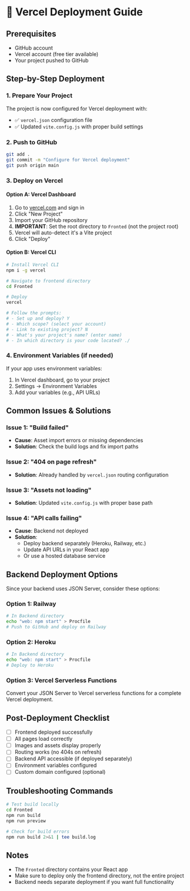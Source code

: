 # 🚀 Vercel Deployment Guide

## Prerequisites
- GitHub account
- Vercel account (free tier available)
- Your project pushed to GitHub

## Step-by-Step Deployment

### 1. Prepare Your Project
The project is now configured for Vercel deployment with:
- ✅ `vercel.json` configuration file
- ✅ Updated `vite.config.js` with proper build settings

### 2. Push to GitHub
```bash
git add .
git commit -m "Configure for Vercel deployment"
git push origin main
```

### 3. Deploy on Vercel

#### Option A: Vercel Dashboard
1. Go to [vercel.com](https://vercel.com) and sign in
2. Click "New Project"
3. Import your GitHub repository
4. **IMPORTANT**: Set the root directory to `Fronted` (not the project root)
5. Vercel will auto-detect it's a Vite project
6. Click "Deploy"

#### Option B: Vercel CLI
```bash
# Install Vercel CLI
npm i -g vercel

# Navigate to frontend directory
cd Fronted

# Deploy
vercel

# Follow the prompts:
# - Set up and deploy? Y
# - Which scope? (select your account)
# - Link to existing project? N
# - What's your project's name? (enter name)
# - In which directory is your code located? ./
```

### 4. Environment Variables (if needed)
If your app uses environment variables:
1. In Vercel dashboard, go to your project
2. Settings → Environment Variables
3. Add your variables (e.g., API URLs)

## Common Issues & Solutions

### Issue 1: "Build failed"
- **Cause**: Asset import errors or missing dependencies
- **Solution**: Check the build logs and fix import paths

### Issue 2: "404 on page refresh"
- **Solution**: Already handled by `vercel.json` routing configuration

### Issue 3: "Assets not loading"
- **Solution**: Updated `vite.config.js` with proper base path

### Issue 4: "API calls failing"
- **Cause**: Backend not deployed
- **Solution**: 
  - Deploy backend separately (Heroku, Railway, etc.)
  - Update API URLs in your React app
  - Or use a hosted database service

## Backend Deployment Options

Since your backend uses JSON Server, consider these options:

### Option 1: Railway
```bash
# In Backend directory
echo "web: npm start" > Procfile
# Push to GitHub and deploy on Railway
```

### Option 2: Heroku
```bash
# In Backend directory
echo "web: npm start" > Procfile
# Deploy to Heroku
```

### Option 3: Vercel Serverless Functions
Convert your JSON Server to Vercel serverless functions for a complete Vercel deployment.

## Post-Deployment Checklist
- [ ] Frontend deployed successfully
- [ ] All pages load correctly
- [ ] Images and assets display properly
- [ ] Routing works (no 404s on refresh)
- [ ] Backend API accessible (if deployed separately)
- [ ] Environment variables configured
- [ ] Custom domain configured (optional)

## Troubleshooting Commands

```bash
# Test build locally
cd Fronted
npm run build
npm run preview

# Check for build errors
npm run build 2>&1 | tee build.log
```

## Notes
- The `Fronted` directory contains your React app
- Make sure to deploy only the frontend directory, not the entire project
- Backend needs separate deployment if you want full functionality
